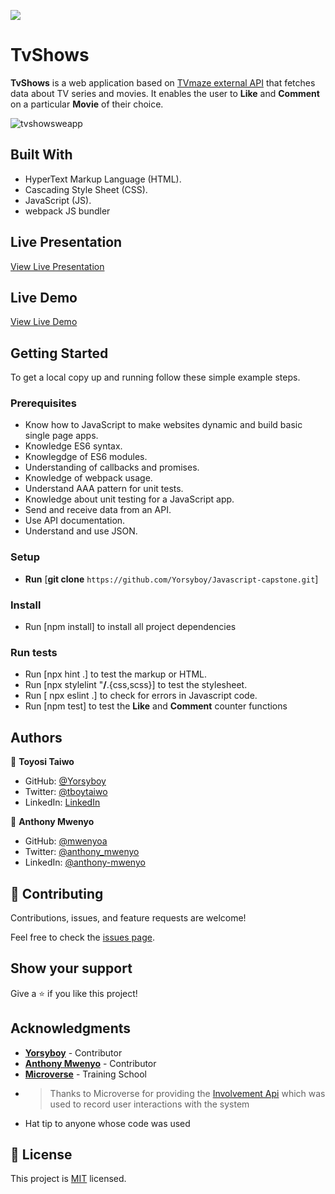 
![](https://img.shields.io/badge/Microverse-blueviolet)
# TvShows
**TvShows** is a web application based on [TVmaze external API](https://www.tvmaze.com/api) that fetches data about TV series and movies. It enables the user to **Like** and **Comment** on a particular **Movie** of their choice.

![tvshowsweapp](https://user-images.githubusercontent.com/28694196/169646207-6a3d5916-e035-4157-86b5-3f815893eb19.png)

## Built With

- HyperText Markup Language (HTML).
- Cascading Style Sheet (CSS).
- JavaScript (JS).
- webpack JS bundler

## Live Presentation
 [View Live Presentation](https://drive.google.com/file/d/1MWXkNu3V8RE__Xzb8qz2gKPpg38KMZjA/view?usp=sharing)
## Live Demo

[View Live Demo](https://yorsyboy.github.io/Javascript-capstone/)
## Getting Started
To get a local copy up and running follow these simple example steps.

### Prerequisites
- Know how to JavaScript to make websites dynamic and build basic single page apps.
- Knowledge ES6 syntax.
- Knowlegdge  of ES6 modules.
- Understanding of callbacks and promises.
- Knowledge of webpack usage.
- Understand AAA pattern for unit tests.
- Knowledge about unit testing for a JavaScript app.
- Send and receive data from an API.
- Use API documentation.
- Understand and use JSON.

### Setup
- **Run** [**git clone** ```https://github.com/Yorsyboy/Javascript-capstone.git```]

### Install
- Run [npm install] to install all project dependencies

### Run tests
- Run [npx hint .] to test the markup or HTML.
- Run [npx stylelint "**/**.{css,scss}] to test the stylesheet.
- Run [ npx eslint .] to check for errors in Javascript code.
- Run [npm test] to test the **Like** and **Comment** counter functions

## Authors

👤 **Toyosi Taiwo**
- GitHub: [@Yorsyboy](https://github.com/Yorsyboy)
- Twitter: [@tboytaiwo](https://twitter.com/Tboytaiwo)
- LinkedIn: [LinkedIn](https://linkedin.com/in/taiwo-toyosi)

👤 **Anthony Mwenyo**
- GitHub: [@mwenyoa](https://github.com/mwenyoa)
- Twitter: [@anthony_mwenyo](https://twitter.com/anthony_mwenyo)
- LinkedIn: [@anthony-mwenyo](https://www.linkedin.com/in/anthony-mwenyo)


## 🤝 Contributing

Contributions, issues, and feature requests are welcome!

Feel free to check the [issues page](../../issues/).

## Show your support

Give a ⭐️ if you like this project!

## Acknowledgments
  - [**Yorsyboy**](https://github.com/Yorsyboy) - Contributor
  - [**Anthony Mwenyo**](https://github.com/mwenyoa) - Contributor
  - [**Microverse**](https://www.microverse.org/) - Training School
  - > Thanks to Microverse  for providing the <a href="https://www.notion.so/Involvement-API-869e60b5ad104603aa6db59e08150270">Involvement Api</a> which was used to record user interactions with the system
  - Hat tip to anyone whose code was used

## 📝 License

This project is [MIT](./MIT.md) licensed.
